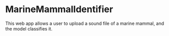 # MarineMammalIdentifier
This web app allows a user to upload a sound file of a marine mammal, and the model classifies it.
